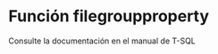 ﻿---
FunctionName: "filegroupproperty"
FunctionType: "SQL"
Autogenerated: true
---

# Función  filegroupproperty

Consulte la documentación en el manual de T-SQL
